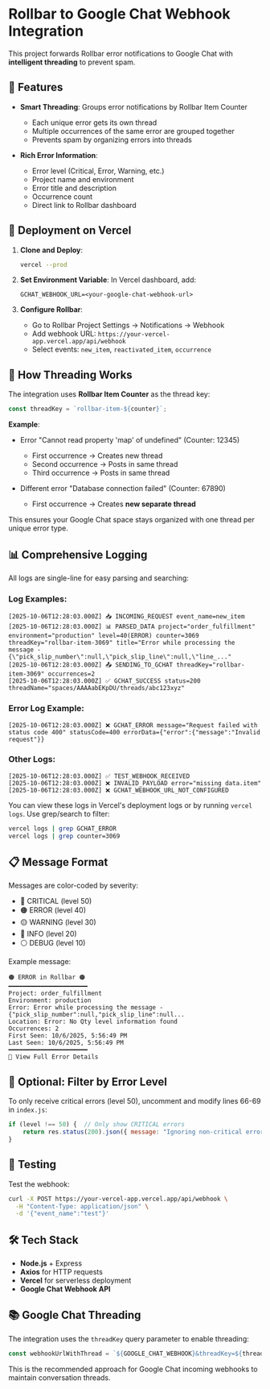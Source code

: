 # Rollbar to Google Chat Webhook Integration

This project forwards Rollbar error notifications to Google Chat with **intelligent threading** to prevent spam.

## 🎯 Features

- **Smart Threading**: Groups error notifications by Rollbar Item Counter
  - Each unique error gets its own thread
  - Multiple occurrences of the same error are grouped together
  - Prevents spam by organizing errors into threads

- **Rich Error Information**:
  - Error level (Critical, Error, Warning, etc.)
  - Project name and environment
  - Error title and description
  - Occurrence count
  - Direct link to Rollbar dashboard

## 🚀 Deployment on Vercel

1. **Clone and Deploy**:
   ```bash
   vercel --prod
   ```

2. **Set Environment Variable**:
   In Vercel dashboard, add:
   ```
   GCHAT_WEBHOOK_URL=<your-google-chat-webhook-url>
   ```

3. **Configure Rollbar**:
   - Go to Rollbar Project Settings → Notifications → Webhook
   - Add webhook URL: `https://your-vercel-app.vercel.app/api/webhook`
   - Select events: `new_item`, `reactivated_item`, `occurrence`

## 🧵 How Threading Works

The integration uses **Rollbar Item Counter** as the thread key:

```javascript
const threadKey = `rollbar-item-${counter}`;
```

**Example**:
- Error "Cannot read property 'map' of undefined" (Counter: 12345)
  - First occurrence → Creates new thread
  - Second occurrence → Posts in same thread
  - Third occurrence → Posts in same thread

- Different error "Database connection failed" (Counter: 67890)
  - First occurrence → Creates **new separate thread**

This ensures your Google Chat space stays organized with one thread per unique error type.

## 📊 Comprehensive Logging

All logs are single-line for easy parsing and searching:

### Log Examples:
```
[2025-10-06T12:28:03.000Z] 📥 INCOMING_REQUEST event_name=new_item
[2025-10-06T12:28:03.000Z] 📊 PARSED_DATA project="order_fulfillment" environment="production" level=40(ERROR) counter=3069 threadKey="rollbar-item-3069" title="Error while processing the message - {\"pick_slip_number\":null,\"pick_slip_line\":null,\"line_..."
[2025-10-06T12:28:03.000Z] 📤 SENDING_TO_GCHAT threadKey="rollbar-item-3069" occurrences=2
[2025-10-06T12:28:03.000Z] ✅ GCHAT_SUCCESS status=200 threadName="spaces/AAAAabEKpDU/threads/abc123xyz"
```

### Error Log Example:
```
[2025-10-06T12:28:03.000Z] ❌ GCHAT_ERROR message="Request failed with status code 400" statusCode=400 errorData={"error":{"message":"Invalid request"}}
```

### Other Logs:
```
[2025-10-06T12:28:03.000Z] ✅ TEST_WEBHOOK_RECEIVED
[2025-10-06T12:28:03.000Z] ❌ INVALID_PAYLOAD error="missing data.item"
[2025-10-06T12:28:03.000Z] ❌ GCHAT_WEBHOOK_URL_NOT_CONFIGURED
```

You can view these logs in Vercel's deployment logs or by running `vercel logs`. Use grep/search to filter:
```bash
vercel logs | grep GCHAT_ERROR
vercel logs | grep counter=3069
```

## 📋 Message Format

Messages are color-coded by severity:
- 🔴 CRITICAL (level 50)
- 🟠 ERROR (level 40)
- 🟡 WARNING (level 30)
- 🔵 INFO (level 20)
- ⚪ DEBUG (level 10)

Example message:
```
🟠 ERROR in Rollbar 🟠
━━━━━━━━━━━━━━━━━━━━━━
Project: order_fulfillment
Environment: production
Error: Error while processing the message - {"pick_slip_number":null,"pick_slip_line":null...
Location: Error: No Qty level information found
Occurrences: 2
First Seen: 10/6/2025, 5:56:49 PM
Last Seen: 10/6/2025, 5:56:49 PM
━━━━━━━━━━━━━━━━━━━━━━
🔗 View Full Error Details
```

## 🔧 Optional: Filter by Error Level

To only receive critical errors (level 50), uncomment and modify lines 66-69 in `index.js`:

```javascript
if (level !== 50) {  // Only show CRITICAL errors
    return res.status(200).json({ message: "Ignoring non-critical errors" });
}
```

## 📝 Testing

Test the webhook:
```bash
curl -X POST https://your-vercel-app.vercel.app/api/webhook \
  -H "Content-Type: application/json" \
  -d '{"event_name":"test"}'
```

## 🛠️ Tech Stack

- **Node.js** + Express
- **Axios** for HTTP requests
- **Vercel** for serverless deployment
- **Google Chat Webhook API**

## 📚 Google Chat Threading

The integration uses the `threadKey` query parameter to enable threading:
```javascript
const webhookUrlWithThread = `${GOOGLE_CHAT_WEBHOOK}&threadKey=${threadKey}`;
```

This is the recommended approach for Google Chat incoming webhooks to maintain conversation threads.

